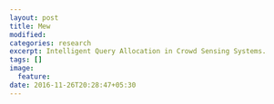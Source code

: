 ```yaml
---
layout: post
title: Mew
modified:
categories: research
excerpt: Intelligent Query Allocation in Crowd Sensing Systems.
tags: []
image:
  feature:
date: 2016-11-26T20:28:47+05:30
---
```


